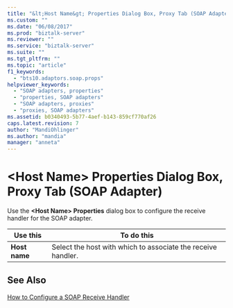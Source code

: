 ```yaml
---
title: "&lt;Host Name&gt; Properties Dialog Box, Proxy Tab (SOAP Adapter) | Microsoft Docs"
ms.custom: ""
ms.date: "06/08/2017"
ms.prod: "biztalk-server"
ms.reviewer: ""
ms.service: "biztalk-server"
ms.suite: ""
ms.tgt_pltfrm: ""
ms.topic: "article"
f1_keywords: 
  - "bts10.adaptors.soap.props"
helpviewer_keywords: 
  - "SOAP adapters, properties"
  - "properties, SOAP adapters"
  - "SOAP adapters, proxies"
  - "proxies, SOAP adapters"
ms.assetid: b0340493-5b77-4aef-b143-859cf770af26
caps.latest.revision: 7
author: "MandiOhlinger"
ms.author: "mandia"
manager: "anneta"
---
```

# &lt;Host Name&gt; Properties Dialog Box, Proxy Tab (SOAP Adapter)
Use the **\<Host Name> Properties** dialog box to configure the receive handler for the SOAP adapter.  
  
|Use this|To do this|  
|--------------|----------------|  
|**Host name**|Select the host with which to associate the receive handler.|  
  
## See Also  
 [How to Configure a SOAP Receive Handler](../core/how-to-configure-a-soap-receive-handler.md)